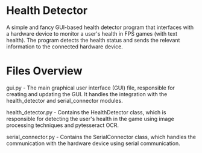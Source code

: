 # Health Detector
A simple and fancy GUI-based health detector program that interfaces with a hardware device to monitor a user's health in FPS games (with text health). The program detects the health status and sends the relevant information to the connected hardware device.

# Files Overview

gui.py - The main graphical user interface (GUI) file, responsible for creating and updating the GUI. It handles the integration with the health_detector and serial_connector modules.

health_detector.py - Contains the HealthDetector class, which is responsible for detecting the user's health in the game using image processing techniques and pytesseract OCR.

serial_connector.py - Contains the SerialConnector class, which handles the communication with the hardware device using serial communication.

